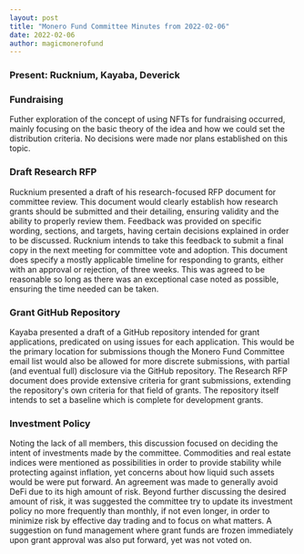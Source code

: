 ```yaml
---
layout: post
title: "Monero Fund Committee Minutes from 2022-02-06"
date: 2022-02-06
author: magicmonerofund
---
```


### Present: Rucknium, Kayaba, Deverick

### Fundraising

Futher exploration of the concept of using NFTs for fundraising occurred, mainly focusing on the basic theory of the idea and how we could set the distribution criteria. No decisions were made nor plans established on this topic.

### Draft Research RFP

Rucknium presented a draft of his research-focused RFP document for committee review. This document would clearly establish how research grants should be submitted and their detailing, ensuring validity and the ability to properly review them. Feedback was provided on specific wording, sections, and targets, having certain decisions explained in order to be discussed. Rucknium intends to take this feedback to submit a final copy in the next meeting for committee vote and adoption. This document does specify a mostly applicable timeline for responding to grants, either with an approval or rejection, of three weeks. This was agreed to be reasonable so long as there was an exceptional case noted as possible, ensuring the time needed can be taken.

### Grant GitHub Repository

Kayaba presented a draft of a GitHub repository intended for grant applications, predicated on using issues for each application. This would be the primary location for submissions though the Monero Fund Committee email list would also be allowed for more discrete submissions, with partial (and eventual full) disclosure via the GitHub repository. The Research RFP document does provide extensive criteria for grant submissions, extending the repository's own criteria for that field of grants. The repository itself intends to set a baseline which is complete for development grants.

### Investment Policy

Noting the lack of all members, this discussion focused on deciding the intent of investments made by the committee. Commodities and real estate indices were mentioned as possibilities in order to provide stability while protecting against inflation, yet concerns about how liquid such assets would be were put forward. An agreement was made to generally avoid DeFi due to its high amount of risk. Beyond further discussing the desired amount of risk, it was suggested the committee try to update its investment policy no more frequently than monthly, if not even longer, in order to minimize risk by effective day trading and to focus on what matters. A suggestion on fund management where grant funds are frozen immediately upon grant approval was also put forward, yet was not voted on.
